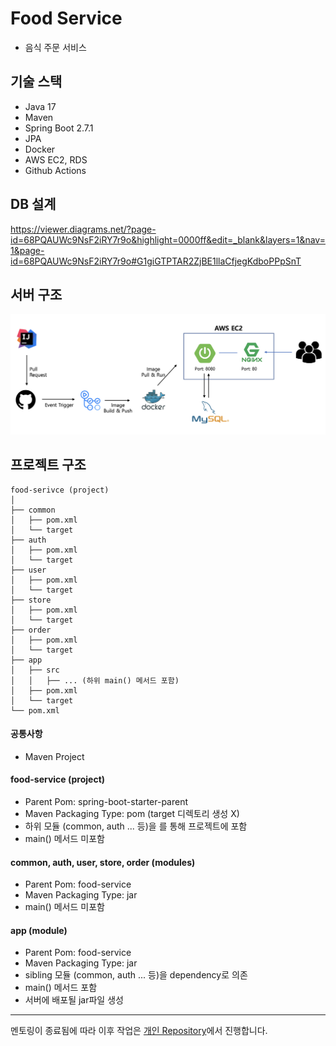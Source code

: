 # Food Service
* 음식 주문 서비스

## 기술 스택
* Java 17
* Maven
* Spring Boot 2.7.1
* JPA
* Docker
* AWS EC2, RDS
* Github Actions


## DB 설계
https://viewer.diagrams.net/?page-id=68PQAUWc9NsF2iRY7r9o&highlight=0000ff&edit=_blank&layers=1&nav=1&page-id=68PQAUWc9NsF2iRY7r9o#G1giGTPTAR2ZjBE1llaCfjegKdboPPpSnT


## 서버 구조
<img src="./docs/images/infra-structure.png" title="infra_structure"/>


## 프로젝트 구조
```
food-serivce (project)
│   
├── common 
│   ├── pom.xml
│   └── target   
├── auth 
│   ├── pom.xml
│   └── target
├── user 
│   ├── pom.xml
│   └── target
├── store
│   ├── pom.xml
│   └── target
├── order
│   ├── pom.xml
│   └── target
├── app
│   ├── src  
│   │   ├── ... (하위 main() 메서드 포함)
│   ├── pom.xml
│   └── target
└── pom.xml
```

#### 공통사항
* Maven Project

#### food-service (project)
* Parent Pom: spring-boot-starter-parent
* Maven Packaging Type: pom (target 디렉토리 생성 X)
* 하위 모듈 (common, auth ... 등)을 <modules>를 통해 프로젝트에 포함
* main() 메서드 미포함

#### common, auth, user, store, order (modules)
* Parent Pom: food-service
* Maven Packaging Type: jar
* main() 메서드 미포함

#### app (module)
* Parent Pom: food-service
* Maven Packaging Type: jar
* sibling 모듈 (common, auth ... 등)을 dependency로 의존
* main() 메서드 포함
* 서버에 배포될 jar파일 생성



---
멘토링이 종료됨에 따라 이후 작업은 [개인 Repository](https://github.com/olivejua/food-service)에서 진행합니다.
